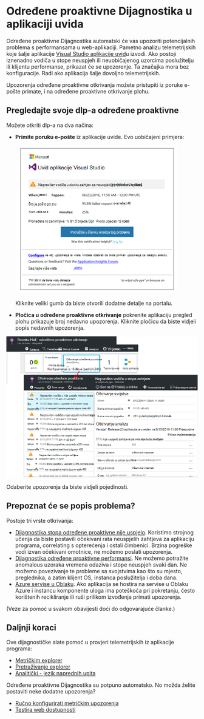 <properties 
    pageTitle="Određene proaktivne Dijagnostika u aplikaciji uvida | Microsoft Azure" 
    description="Aplikacija uvida izvodi automatsko precizno analizu telemetrijskih vaše aplikacije i upozorava vas potencijalne probleme." 
    services="application-insights" 
    documentationCenter="windows"
    authors="rakefetj" 
    manager="douge"/>

<tags 
    ms.service="application-insights" 
    ms.workload="tbd" 
    ms.tgt_pltfrm="ibiza" 
    ms.devlang="na" 
    ms.topic="article" 
    ms.date="08/15/2016" 
    ms.author="awills"/>

#  <a name="proactive-diagnostics-in-application-insights"></a>Određene proaktivne Dijagnostika u aplikaciji uvida

 Određene proaktivne Dijagnostika automatski će vas upozoriti potencijalnih problema s performansama u web-aplikaciji. Pametno analizu telemetrijskih koje šalje aplikacije [Visual Studio aplikacije uvid](app-insights-overview.md)u izvodi. Ako postoji iznenadno vodiča u stope neuspjeh ili neuobičajenog uzorcima poslužitelju ili klijentu performanse, prikazat će se upozorenje. Ta značajka mora bez konfiguracije. Radi ako aplikacija šalje dovoljno telemetrijskih.

Upozorenja određene proaktivne otkrivanja možete pristupiti iz poruke e-pošte primate, i na određene proaktivne otkrivanje plohu.



## <a name="review-your-proactive-detections"></a>Pregledajte svoje dlp-a određene proaktivne

Možete otkriti dlp-a na dva načina:

* **Primite poruku e-pošte** iz aplikacije uvide. Evo uobičajeni primjera:

    ![Upozorenja e-pošte](./media/app-insights-proactive-diagnostics/03.png)

    Kliknite veliki gumb da biste otvorili dodatne detalje na portalu.

* **Pločica u određene proaktivne otkrivanje** pokrenite aplikaciju pregled plohu prikazuje broj nedavno upozorenja. Kliknite pločicu da biste vidjeli popis nedavnih upozorenja.

![Nedavno dlp-a prikaz](./media/app-insights-proactive-diagnostics/04.png)

Odaberite upozorenja da biste vidjeli pojedinosti.


## <a name="what-problems-are-detected"></a>Prepoznat će se popis problema?

Postoje tri vrste otkrivanja:

* [Dijagnostika stopa određene proaktivne nije uspjelo](app-insights-proactive-failure-diagnostics.md). Koristimo strojnog učenja da biste postavili očekivani rata neuspjelih zahtjeva za aplikaciju programa, correlating s opterećenja i ostali čimbenici. Brzina pogreške vodi izvan očekivani omotnice, ne možemo poslati upozorenja.
* [Dijagnostika određene proaktivne performansi](app-insights-proactive-performance-diagnostics.md). Ne možemo potražite anomalous uzoraka vremena odaziva i stope neuspjeh svaki dan. Ne možemo povezivanje te probleme sa svojstvima kao što su mjesto, preglednika, a zatim klijent OS, instanca poslužitelja i doba dana.
* [Azure servise u Oblaku](https://azure.microsoft.com/blog/proactive-notifications-on-cloud-service-issues-with-azure-diagnostics-and-application-insights/). Ako aplikacija se hostira na servise u Oblaku Azure i instancu komponente uloga ima poteškoća pri pokretanju, često korištenih recikliranje ili ruši prilikom izvođenja primati upozorenja.

(Veze za pomoć u svakom obavijesti doći do odgovarajuće članke.)


## <a name="next-steps"></a>Daljnji koraci

Ove dijagnostičke alate pomoć u provjeri telemetrijskih iz aplikacije programa:

* [Metričkim explorer](app-insights-metrics-explorer.md)
* [Pretraživanje explorer](app-insights-diagnostic-search.md)
* [Analitički - jezik naprednih upita](app-insights-analytics-tour.md)

Određene proaktivne Dijagnostika su potpuno automatsko. No možda želite postaviti neke dodatne upozorenja?

* [Ručno konfigurirati metričkim upozorenja](app-insights-alerts.md)
* [Testira web dostupnosti](app-insights-monitor-web-app-availability.md) 


